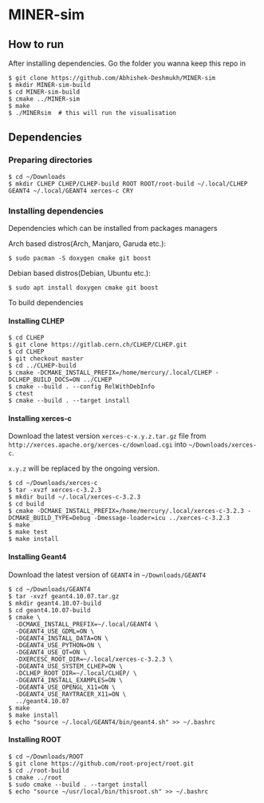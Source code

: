 # MINER-sim

## How to run

After installing dependencies.
Go the folder you wanna keep this repo in

```
$ git clone https://github.com/Abhishek-Deshmukh/MINER-sim
$ mkdir MINER-sim-build
$ cd MINER-sim-build
$ cmake ../MINER-sim
$ make
$ ./MINERsim  # this will run the visualisation
```

## Dependencies

### Preparing directories

```
$ cd ~/Downloads
$ mkdir CLHEP CLHEP/CLHEP-build ROOT ROOT/root-build ~/.local/CLHEP GEANT4 ~/.local/GEANT4 xerces-c CRY
```

### Installing dependencies

Dependencies which can be installed from packages managers

Arch based distros(Arch, Manjaro, Garuda etc.):

```
$ sudo pacman -S doxygen cmake git boost
```

Debian based distros(Debian, Ubuntu etc.):

```
$ sudo apt install doxygen cmake git boost
```

To build dependencies

#### Installing CLHEP

```
$ cd CLHEP
$ git clone https://gitlab.cern.ch/CLHEP/CLHEP.git
$ cd CLHEP
$ git checkout master
$ cd ../CLHEP-build
$ cmake -DCMAKE_INSTALL_PREFIX=/home/mercury/.local/CLHEP -DCLHEP_BUILD_DOCS=ON ../CLHEP
$ cmake --build . --config RelWithDebInfo
$ ctest
$ cmake --build . --target install
```

#### Installing xerces-c

Download the latest version `xerces-c-x.y.z.tar.gz` file from `http://xerces.apache.org/xerces-c/download.cgi` into `~/Downloads/xerces-c`.

`x.y.z` will be replaced by the ongoing version.

```
$ cd ~/Downloads/xerces-c
$ tar -xvzf xerces-c-3.2.3
$ mkdir build ~/.local/xerces-c-3.2.3
$ cd build
$ cmake -DCMAKE_INSTALL_PREFIX=/home/mercury/.local/xerces-c-3.2.3 -DCMAKE_BUILD_TYPE=Debug -Dmessage-loader=icu ../xerces-c-3.2.3
$ make
$ make test
$ make install
```

#### Installing Geant4

Download the latest version of `GEANT4` in `~/Downloads/GEANT4`

```
$ cd ~/Downloads/GEANT4
$ tar -xvzf geant4.10.07.tar.gz
$ mkdir geant4.10.07-build
$ cd geant4.10.07-build
$ cmake \
  -DCMAKE_INSTALL_PREFIX=~/.local/GEANT4 \
  -DGEANT4_USE_GDML=ON \
  -DGEANT4_INSTALL_DATA=ON \
  -DGEANT4_USE_PYTHON=ON \
  -DGEANT4_USE_QT=ON \
  -DXERCESC_ROOT_DIR=~/.local/xerces-c-3.2.3 \
  -DGEANT4_USE_SYSTEM_CLHEP=ON \
  -DCLHEP_ROOT_DIR=~/.local/CLHEP/ \
  -DGEANT4_INSTALL_EXAMPLES=ON \
  -DGEANT4_USE_OPENGL_X11=ON \
  -DGEANT4_USE_RAYTRACER_X11=ON \
  ../geant4.10.07
$ make
$ make install
$ echo "source ~/.local/GEANT4/bin/geant4.sh" >> ~/.bashrc
```

#### Installing ROOT

```
$ cd ~/Downloads/ROOT
$ git clone https://github.com/root-project/root.git
$ cd ./root-build
$ cmake ../root
$ sudo cmake --build . --target install
$ echo "source ~/usr/local/bin/thisroot.sh" >> ~/.bashrc
```
